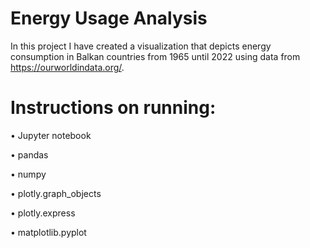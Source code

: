 # Energy Usage Analysis

In this project I have created a visualization that depicts energy consumption in Balkan countries from 1965 until 2022 using data from https://ourworldindata.org/. 

# Instructions on running: 

• Jupyter notebook

• pandas 

• numpy

• plotly.graph_objects

• plotly.express
 
• matplotlib.pyplot
